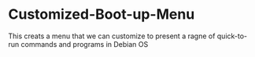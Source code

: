 # Customized-Boot-up-Menu
This creats a menu that we can customize to present a ragne of quick-to-run commands and programs in Debian OS

